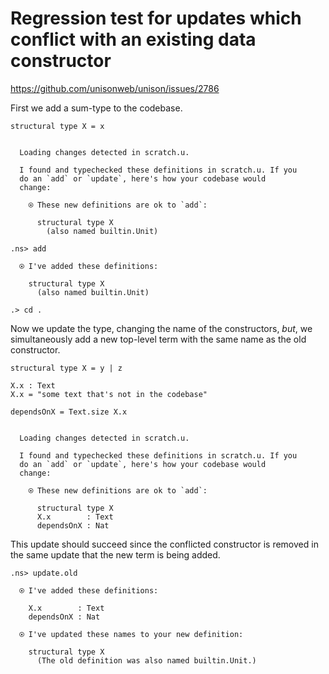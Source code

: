 # Regression test for updates which conflict with an existing data constructor

https://github.com/unisonweb/unison/issues/2786

First we add a sum-type to the codebase.

```unison
structural type X = x
```

```ucm

  Loading changes detected in scratch.u.

  I found and typechecked these definitions in scratch.u. If you
  do an `add` or `update`, here's how your codebase would
  change:
  
    ⍟ These new definitions are ok to `add`:
    
      structural type X
        (also named builtin.Unit)

```
```ucm
.ns> add

  ⍟ I've added these definitions:
  
    structural type X
      (also named builtin.Unit)

.> cd .

```
Now we update the type, changing the name of the constructors, _but_, we simultaneously
add a new top-level term with the same name as the old constructor.

```unison
structural type X = y | z

X.x : Text
X.x = "some text that's not in the codebase"

dependsOnX = Text.size X.x
```

```ucm

  Loading changes detected in scratch.u.

  I found and typechecked these definitions in scratch.u. If you
  do an `add` or `update`, here's how your codebase would
  change:
  
    ⍟ These new definitions are ok to `add`:
    
      structural type X
      X.x        : Text
      dependsOnX : Nat

```
This update should succeed since the conflicted constructor
is removed in the same update that the new term is being added.

```ucm
.ns> update.old

  ⍟ I've added these definitions:
  
    X.x        : Text
    dependsOnX : Nat
  
  ⍟ I've updated these names to your new definition:
  
    structural type X
      (The old definition was also named builtin.Unit.)

```
